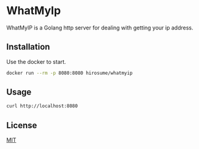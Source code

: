# WhatMyIp

WhatMyIP is a Golang http server for dealing with getting your ip address.

## Installation

Use the docker to start.

```bash
docker run --rm -p 8080:8080 hirosume/whatmyip
```

## Usage

```bash
curl http://localhost:8080
```

## License
[MIT](https://choosealicense.com/licenses/mit/)